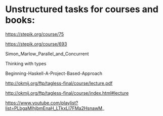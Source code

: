 # Unstructured tasks for courses and books:

https://stepik.org/course/75

https://stepik.org/course/693

Simon_Marlow_Parallel_and_Concurrent

Thinking with types

Beginning-Haskell-A-Project-Based-Approach

http://okmij.org/ftp/tagless-final/course/lecture.pdf 

http://okmij.org/ftp/tagless-final/course/index.html#lecture

https://www.youtube.com/playlist?list=PLbgaMIhjbmEnaH_LTkxLI7FMa2HsnawM_